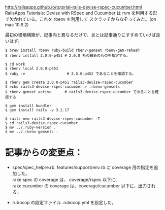 
http://railsapps.github.io/tutorial-rails-devise-rspec-cucumber.html
RailsApps Tutorials: Devise with RSpec and Cucumber
は rvm を利用する形で欠かれている。これを rbenv を利用して スクラッチからなぞってみた。(on mac 10.9.2)

最初の環境構築が、記事内と異なるだけで、あとは記事通りにすすめていけば良いはず。

    $ brew install rbenv ruby-build rbenv-gemset rbenv-gem-rehash
    $ rbenv install 2.0.0-p451 # 2.0.0 系の最新のものを指定する。
    
    $ cd work
    $ rbenv local 2.0.0-p451
    $ ruby -v                   # 2.0.0-p452 であることを確認する。
    
    $ rbenv gem create 2.0.0-p451 rails3-devise-rspec-cucumber
    $ echo rails3-devise-rspec-cucumber > .rbenv-gemsets
    $ rbenv gemset active      # rails3-devise-rspec-cucumber であることを確認する
    
    $ gem install bundler
    $ gem install rails -v 3.2.17
    
    $ rails new rails3-devise-rspec-cucumber -T
    $ cd rails3-devise-rspec-cucumber
    $ mv ../.ruby-version .
    $ mv ../.rbenv-gemsets .


# 記事からの変更点：

- spec/spec_helpre.rb, features/support/env.rb に  coverage 用の指定を追加した。  
rake spec の  coverage  は、 coverage/rspec 以下に、  
rake cucumber の coverage は、coverage/cucumber 以下に、出力される。  

- rubocop の設定ファイル .rubocop.yml を設定した。  
